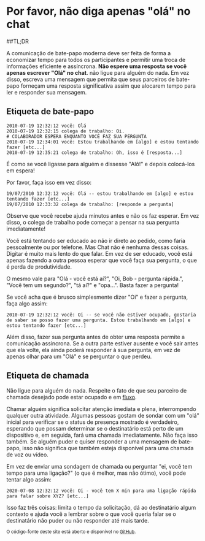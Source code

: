 # Por favor, não diga apenas "olá" no chat

##TL;DR

A comunicação de bate-papo moderna deve ser feita de forma a economizar tempo para todos os participantes e permitir uma troca de informações eficiente e assíncrona.
**Não espere uma resposta se você apenas escrever "Olá" no chat**. não ligue para alguém do nada. Em vez disso, escreva uma mensagem que permita que seus parceiros de bate-papo forneçam uma resposta significativa assim que alocarem tempo para ler e responder sua mensagem.

## Etiqueta de bate-papo

```text
2010-07-19 12:32:12 você: Olá
2010-07-19 12:32:15 colega de trabalho: Oi.
# COLABORADOR ESPERA ENQUANTO VOCÊ FAZ SUA PERGUNTA
2010-07-19 12:34:01 você: Estou trabalhando em [algo] e estou tentando fazer [etc...]
2010-07-19 12:35:21 colega de trabalho: Oh, isso é [resposta...]
```

É como se você ligasse para alguém e dissesse "Alô!" e depois colocá-los em espera!

Por favor, faça isso em vez disso:

```text
19/07/2010 12:32:12 você: Olá -- estou trabalhando em [algo] e estou tentando fazer [etc...]
19/07/2010 12:33:32 colega de trabalho: [responde a pergunta]
```

Observe que você recebe ajuda minutos antes e não os faz esperar. Em vez disso, o colega de trabalho pode começar a pensar na sua pergunta imediatamente!

Você está tentando ser educado ao não ir direto ao pedido, como faria pessoalmente ou por telefone. Mas Chat não é nenhuma dessas coisas. Digitar é muito mais lento do que falar. Em vez de ser educado, você está apenas fazendo a outra pessoa esperar que você faça sua pergunta, o que é perda de produtividade.

O mesmo vale para "Olá - você está aí?", "Oi, Bob - pergunta rápida.", "Você tem um segundo?", "tá aí?" e "opa...". Basta fazer a pergunta!

Se você acha que é brusco simplesmente dizer "Oi" e fazer a pergunta, faça algo assim:

```text
2010-07-19 12:32:12 você: Oi -- se você não estiver ocupado, gostaria de saber se posso fazer uma pergunta. Estou trabalhando em [algo] e estou tentando fazer [etc...]
```

Além disso, fazer sua pergunta antes de obter uma resposta permite a comunicação assíncrona. Se a outra parte estiver ausente e você sair antes que ela volte, ela ainda poderá responder à sua pergunta, em vez de apenas olhar para um "Olá" e se perguntar o que perdeu.

## Etiqueta de chamada

Não ligue para alguém do nada. Respeite o fato de que seu parceiro de chamada desejado pode estar ocupado e em [fluxo](https://pt.wikipedia.org/wiki/Fluxo_(psicologia)). 

Chamar alguém significa solicitar atenção imediata e plena, interrompendo qualquer outra atividade. Algumas pessoas gostam de sondar com um "olá" inicial para verificar se o status de presença mostrado é verdadeiro, esperando que possam determinar se o destinatário está perto de um dispositivo e, em seguida, fará uma chamada imediatamente.
Não faça isso também. Se alguém puder e quiser responder a uma mensagem de bate-papo, isso não significa que também esteja disponível para uma chamada de voz ou vídeo.

Em vez de enviar uma sondagem de chamada ou perguntar "ei, você tem tempo para uma ligação?" (o que é melhor, mas não ótimo), você pode tentar algo assim:

```text
2020-07-08 12:32:12 você: Oi - você tem X min para uma ligação rápida para falar sobre XYZ? [etc...]
```

Isso faz três coisas: limita o tempo da solicitação, dá ao destinatário algum contexto e ajuda você a lembrar sobre o que você queria falar se o destinatário não puder ou não responder até mais tarde.

<sup>O código-fonte deste site está aberto e disponível no [GitHub](https://github.com/sbmueller/nohello).</sup>
